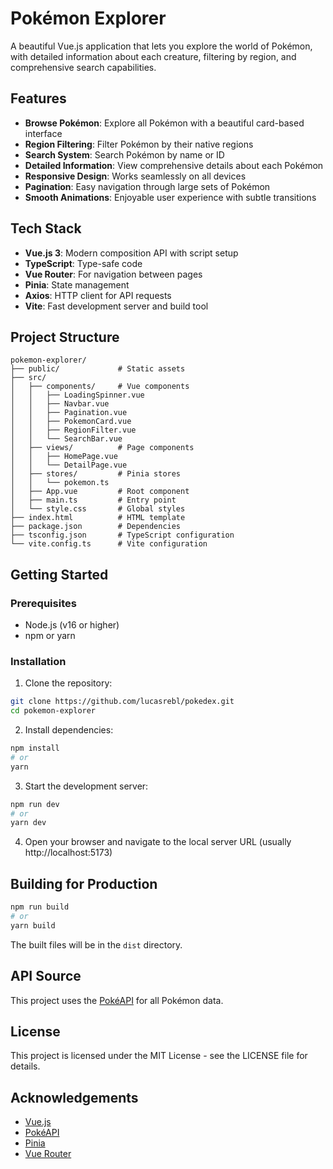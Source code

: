 # Pokémon Explorer

A beautiful Vue.js application that lets you explore the world of Pokémon, with detailed information about each creature, filtering by region, and comprehensive search capabilities.

## Features

- **Browse Pokémon**: Explore all Pokémon with a beautiful card-based interface
- **Region Filtering**: Filter Pokémon by their native regions
- **Search System**: Search Pokémon by name or ID
- **Detailed Information**: View comprehensive details about each Pokémon
- **Responsive Design**: Works seamlessly on all devices
- **Pagination**: Easy navigation through large sets of Pokémon
- **Smooth Animations**: Enjoyable user experience with subtle transitions

## Tech Stack

- **Vue.js 3**: Modern composition API with script setup
- **TypeScript**: Type-safe code
- **Vue Router**: For navigation between pages
- **Pinia**: State management
- **Axios**: HTTP client for API requests
- **Vite**: Fast development server and build tool

## Project Structure

```
pokemon-explorer/
├── public/             # Static assets
├── src/
│   ├── components/     # Vue components
│   │   ├── LoadingSpinner.vue
│   │   ├── Navbar.vue
│   │   ├── Pagination.vue
│   │   ├── PokemonCard.vue
│   │   ├── RegionFilter.vue
│   │   └── SearchBar.vue
│   ├── views/          # Page components
│   │   ├── HomePage.vue
│   │   └── DetailPage.vue
│   ├── stores/         # Pinia stores
│   │   └── pokemon.ts
│   ├── App.vue         # Root component
│   ├── main.ts         # Entry point
│   └── style.css       # Global styles
├── index.html          # HTML template
├── package.json        # Dependencies
├── tsconfig.json       # TypeScript configuration
└── vite.config.ts      # Vite configuration
```

## Getting Started

### Prerequisites

- Node.js (v16 or higher)
- npm or yarn

### Installation

1. Clone the repository:
```bash
git clone https://github.com/lucasrebl/pokedex.git
cd pokemon-explorer
```

2. Install dependencies:
```bash
npm install
# or
yarn
```

3. Start the development server:
```bash
npm run dev
# or
yarn dev
```

4. Open your browser and navigate to the local server URL (usually http://localhost:5173)

## Building for Production

```bash
npm run build
# or
yarn build
```

The built files will be in the `dist` directory.

## API Source

This project uses the [PokéAPI](https://pokeapi.co/) for all Pokémon data.

## License

This project is licensed under the MIT License - see the LICENSE file for details.

## Acknowledgements

- [Vue.js](https://vuejs.org/)
- [PokéAPI](https://pokeapi.co/)
- [Pinia](https://pinia.vuejs.org/)
- [Vue Router](https://router.vuejs.org/)
